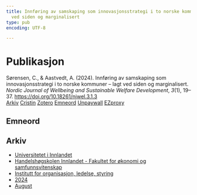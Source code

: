 ```yaml
---
title: Innføring av samskaping som innovasjonsstrategi i to norske kommuner – lagt
  ved siden og marginalisert
type: pub
encoding: UTF-8

---
```

<h1>Publikasjon</h1>
<article id="csl-bib-container-QNX3N82I" class="csl-bib-container">
  <div class="csl-bib-body"> <div class="csl-entry">Sørensen, C., &#38; Aastvedt, A. (2024). Innføring av samskaping som innovasjonsstrategi i to norske kommuner – lagt ved siden og marginalisert. <i>Nordic Journal of Wellbeing and Sustainable Welfare Development</i>, <i>3</i>(1), 19–37. <a href="https://doi.org/10.18261/njwel.3.1.3">https://doi.org/10.18261/njwel.3.1.3</a></div> </div>
  <div class="csl-bib-buttons">
    <a href="#taxonomy-article-QNX3N82I" alt="archive" class="csl-bib-button">Arkiv</a>
    <a href="https://app.cristin.no/results/show.jsf?id=2287756" alt="Cristin" class="csl-bib-button">Cristin</a>
    <a href="http://zotero.org/groups/5881554/items/QNX3N82I" alt="Zotero" class="csl-bib-button">Zotero</a>
    <a href="#keywords-article-QNX3N82I" alt="keywords" class="csl-bib-button">Emneord</a>
    <a href="https://doi.org/10.18261/njwel.3.1.3" alt="Unpaywall" class="csl-bib-button">Unpaywall</a>
    <a href="https://doi.org/10.18261/njwel.3.1.3" alt="EZproxy" class="csl-bib-button">EZproxy</a>
  </div>
  <div id="csl-bib-meta-container-QNX3N82I"></div>
</article>
<div id="csl-bib-meta-QNX3N82I" class="csl-bib-meta">
  <article id="keywords-article-QNX3N82I" class="keywords-article">
    <h1>Emneord</h1>
    
  </article>
  <article id="taxonomy-article-QNX3N82I" class="taxonomy-article">
    <h1>Arkiv</h1>
    <ul>
      <li>
        <a href="/nn/archive/?key=3DCRN523">Universitetet i Innlandet</a>
      </li>
      <li>
        <a href="/nn/archive/?key=DU8Q9LN9">Handelshøgskolen Innlandet - Fakultet for økonomi og samfunnsvitenskap</a>
      </li>
      <li>
        <a href="/nn/archive/?key=4LUWR3ZM">Institutt for organisasjon, ledelse, styring</a>
      </li>
      <li>
        <a href="/nn/archive/?key=TY5PNNUR">2024</a>
      </li>
      <li>
        <a href="/nn/archive/?key=ET4CH6PS">August</a>
      </li>
    </ul>
  </article>
</div>
